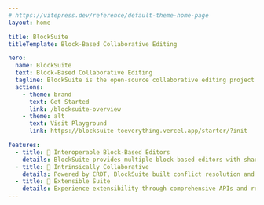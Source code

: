 ```yaml
---
# https://vitepress.dev/reference/default-theme-home-page
layout: home

title: BlockSuite
titleTemplate: Block-Based Collaborative Editing

hero:
  name: BlockSuite
  text: Block-Based Collaborative Editing
  tagline: BlockSuite is the open-source collaborative editing project behind AFFiNE.
  actions:
    - theme: brand
      text: Get Started
      link: /blocksuite-overview
    - theme: alt
      text: Visit Playground
      link: https://blocksuite-toeverything.vercel.app/starter/?init

features:
  - title: 🎨 Interoperable Block-Based Editors
    details: BlockSuite provides multiple block-based editors with shared schema and infra, including rich text, whiteboard and more!
  - title: 🧬 Intrinsically Collaborative
    details: Powered by CRDT, BlockSuite built conflict resolution and time travel into its core. Collaboration ready from day one.
  - title: 🚧 Extensible Suite
    details: Experience extensibility through comprehensive APIs and reusable packages. Battery included. Framework agnostic.
---
```

